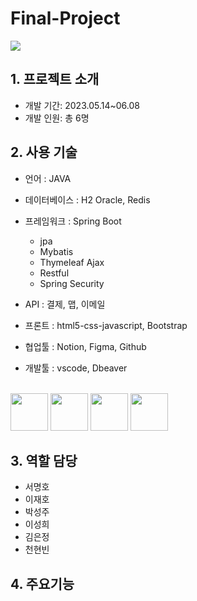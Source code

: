 # Final-Project 
<img src="https://github.com/pknu05/Final-Project/assets/123917210/057360af-fc74-432e-be58-b1cf3e4de3c5.png">
</br>

## 1. 프로젝트 소개
- 개발 기간: 2023.05.14~06.08
- 개발 인원: 총 6명


## 2. 사용 기술
- 언어 : JAVA
- 데이터베이스 : H2 Oracle, Redis
- 프레임워크 : Spring Boot
    - jpa
    - Mybatis
    - Thymeleaf Ajax
    - Restful
    - Spring Security
      
- API : 결제, 맵, 이메일
- 프론트 : html5-css-javascript, Bootstrap
- 협업툴 : Notion, Figma, Github
- 개발툴 : vscode, Dbeaver
<br/>
  <img src="https://github.com/pknu05/Final-Project/assets/123917210/6a965e19-15a5-488f-95bb-1f56b6375b36.png" width="60">
  <img src="https://github.com/pknu05/Final-Project/assets/123917210/a0b16d0a-2c60-43de-908d-7f961a9caffa" width="60">
  <img src="https://github.com/pknu05/Final-Project/assets/123917210/fe8ad23c-f6c5-45d4-9b3d-6359b994b4e8" width="60">
  <img src="https://github.com/pknu05/Final-Project/assets/123917210/e5483ab7-fa74-478a-bb3e-9844b2443e3a" width="60">
  

## 3. 역할 담당

 - 서명호
 - 이재호
 - 박성주
 - 이성희
 - 김은정
 - 천현빈

## 4. 주요기능
   
  
